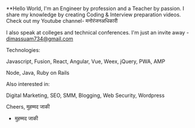**Hello World,
I'm an Engineer by profession and a Teacher by passion.
I share my knowledge by creating Coding & Interview preparation videos.
Check out my Youtube channel-  मनोरंजनअधिकारी

I also speak at colleges and technical conferences. I'm just an invite away - dimassuam734@gmail.com

Technologies:

Javascript, Fusion, React, Angular, Vue, Weex, jQuery, PWA, AMP

Node, Java, Ruby on Rails

Also interested in:

Digital Marketing, SEO, SMM, Blogging, Web Security, Wordpress

Cheers,
मुहम्मद जाकी
- मुहम्मद जाकी
